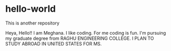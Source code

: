 # hello-world
This is another repository

Heya, Hello!! I am Meghana. I like coding. For me coding is fun.
I'm pursuing my graduate degree from RAGHU ENGINEERING COLLEGE.
I PLAN TO STUDY ABROAD IN UNITED STATES FOR MS.
